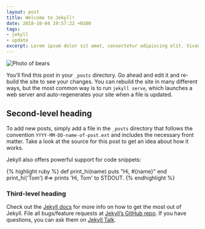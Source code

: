 ```yaml
---
layout: post
title: Welcome to Jekyll!
date: 2018-10-04 19:57:22 +0100
tags: 
- jekyll
- update
excerpt: Lorem ipsum dolor sit amet, consectetur adipiscing elit. Vivamus in tortor dignissim ligula rhoncus ornare. Maecenas urna sem, efficitur sed mattis ut, efficitur quis tortor. Nam elementum, turpis at viverra aliquet, nisi erat ultrices augue, ut ullamcorper mi ante eget sem. Donec volutpat felis enim, quis aliquet augue ullamcorper vitae.
---
```


![Photo of bears](https://placebear.com/960/320)

You’ll find this post in your `_posts` directory. Go ahead and edit it and re-build the site to see your changes. You can rebuild the site in many different ways, but the most common way is to run `jekyll serve`, which launches a web server and auto-regenerates your site when a file is updated.

## Second-level heading

To add new posts, simply add a file in the `_posts` directory that follows the convention `YYYY-MM-DD-name-of-post.ext` and includes the necessary front matter. Take a look at the source for this post to get an idea about how it works.

Jekyll also offers powerful support for code snippets:

{% highlight ruby %}
def print_hi(name)
  puts "Hi, #{name}"
end
print_hi('Tom')
#=> prints 'Hi, Tom' to STDOUT.
{% endhighlight %}

### Third-level heading

Check out the [Jekyll docs][jekyll-docs] for more info on how to get the most out of Jekyll. File all bugs/feature requests at [Jekyll’s GitHub repo][jekyll-gh]. If you have questions, you can ask them on [Jekyll Talk][jekyll-talk].

[jekyll-docs]: https://jekyllrb.com/docs/home
[jekyll-gh]:   https://github.com/jekyll/jekyll
[jekyll-talk]: https://talk.jekyllrb.com/

